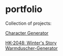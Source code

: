 # portfolio
Collection of projects:

<a href="https://amicia.github.io/portfolio/character-generator/">Character Generator</a>
<br>
<!--<a href="https://amicia.github.io/portfolio/web-animations/">Web Animations</a>
<br>-->
<a href="https://amicia.github.io/portfolio/HK-2048/intro.html">HK-2048: Winter's Story</a>
<br>
<a href="https://amicia.github.io/portfolio/warmduscher/">Warmduscher-Generator</a>
